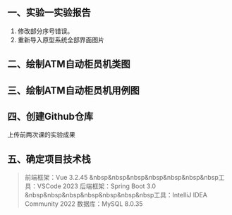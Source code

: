 ## 一、实验一实验报告
1. 修改部分序号错误。
2. 重新导入原型系统全部界面图片

## 二、绘制ATM自动柜员机类图

## 三、绘制ATM自动柜员机用例图

## 四、创建Github仓库
上传前两次课的实验成果

## 五、确定项目技术栈
> 前端框架：Vue 3.2.45
&nbsp&nbsp&nbsp&nbsp&nbsp&nbsp&nbsp工具：VSCode 2023
> 后端框架：Spring Boot 3.0
&nbsp&nbsp&nbsp&nbsp&nbsp&nbsp&nbsp工具：IntelliJ IDEA Community 2022
> 数据库：MySQL 8.0.35
